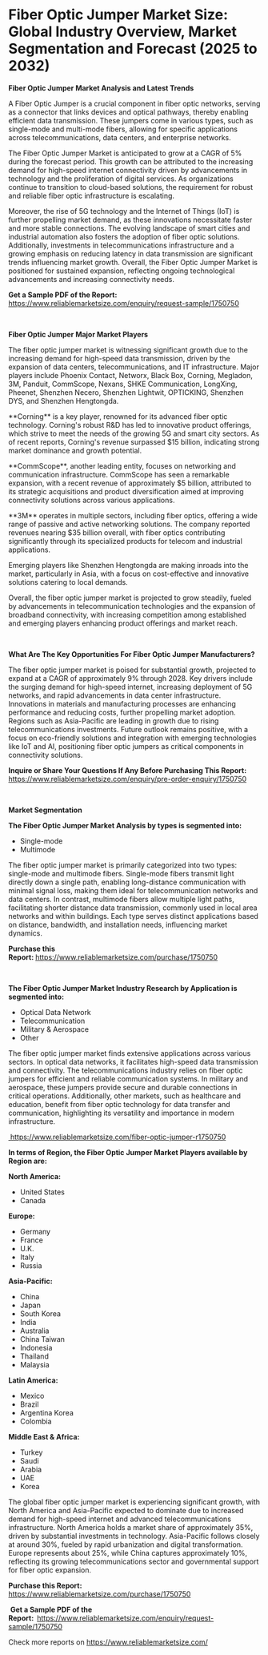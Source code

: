 <p><h1>Fiber Optic Jumper Market Size: Global Industry Overview, Market Segmentation and Forecast (2025 to 2032)</h1></p><p><strong>Fiber Optic Jumper Market Analysis and Latest Trends</strong></p>
<p><p>A Fiber Optic Jumper is a crucial component in fiber optic networks, serving as a connector that links devices and optical pathways, thereby enabling efficient data transmission. These jumpers come in various types, such as single-mode and multi-mode fibers, allowing for specific applications across telecommunications, data centers, and enterprise networks.</p><p>The Fiber Optic Jumper Market is anticipated to grow at a CAGR of 5% during the forecast period. This growth can be attributed to the increasing demand for high-speed internet connectivity driven by advancements in technology and the proliferation of digital services. As organizations continue to transition to cloud-based solutions, the requirement for robust and reliable fiber optic infrastructure is escalating.</p><p>Moreover, the rise of 5G technology and the Internet of Things (IoT) is further propelling market demand, as these innovations necessitate faster and more stable connections. The evolving landscape of smart cities and industrial automation also fosters the adoption of fiber optic solutions. Additionally, investments in telecommunications infrastructure and a growing emphasis on reducing latency in data transmission are significant trends influencing market growth. Overall, the Fiber Optic Jumper Market is positioned for sustained expansion, reflecting ongoing technological advancements and increasing connectivity needs.</p></p>
<p><strong>Get a Sample PDF of the Report:&nbsp;</strong> <a href="https://www.reliablemarketsize.com/enquiry/request-sample/1750750?utm_campaign=2628&utm_medium=2&utm_source=Github&utm_content=ia&utm_term=06042025&utm_id=fiber-optic-jumper">https://www.reliablemarketsize.com/enquiry/request-sample/1750750</a></p>
<p>&nbsp;</p>
<p><strong>Fiber Optic Jumper Major Market Players</strong></p>
<p><p>The fiber optic jumper market is witnessing significant growth due to the increasing demand for high-speed data transmission, driven by the expansion of data centers, telecommunications, and IT infrastructure. Major players include Phoenix Contact, Networx, Black Box, Corning, Megladon, 3M, Panduit, CommScope, Nexans, SHKE Communication, LongXing, Pheenet, Shenzhen Necero, Shenzhen Lightwit, OPTICKING, Shenzhen DYS, and Shenzhen Hengtongda.</p><p>**Corning** is a key player, renowned for its advanced fiber optic technology. Corning's robust R&D has led to innovative product offerings, which strive to meet the needs of the growing 5G and smart city sectors. As of recent reports, Corning's revenue surpassed $15 billion, indicating strong market dominance and growth potential.</p><p>**CommScope**, another leading entity, focuses on networking and communication infrastructure. CommScope has seen a remarkable expansion, with a recent revenue of approximately $5 billion, attributed to its strategic acquisitions and product diversification aimed at improving connectivity solutions across various applications.</p><p>**3M** operates in multiple sectors, including fiber optics, offering a wide range of passive and active networking solutions. The company reported revenues nearing $35 billion overall, with fiber optics contributing significantly through its specialized products for telecom and industrial applications.</p><p>Emerging players like Shenzhen Hengtongda are making inroads into the market, particularly in Asia, with a focus on cost-effective and innovative solutions catering to local demands.</p><p>Overall, the fiber optic jumper market is projected to grow steadily, fueled by advancements in telecommunication technologies and the expansion of broadband connectivity, with increasing competition among established and emerging players enhancing product offerings and market reach.</p></p>
<p>&nbsp;</p>
<p><strong>What Are The Key Opportunities For Fiber Optic Jumper Manufacturers?</strong></p>
<p><p>The fiber optic jumper market is poised for substantial growth, projected to expand at a CAGR of approximately 9% through 2028. Key drivers include the surging demand for high-speed internet, increasing deployment of 5G networks, and rapid advancements in data center infrastructure. Innovations in materials and manufacturing processes are enhancing performance and reducing costs, further propelling market adoption. Regions such as Asia-Pacific are leading in growth due to rising telecommunications investments. Future outlook remains positive, with a focus on eco-friendly solutions and integration with emerging technologies like IoT and AI, positioning fiber optic jumpers as critical components in connectivity solutions.</p></p>
<p><strong>Inquire or Share Your Questions If Any Before Purchasing This Report:</strong> <a href="https://www.reliablemarketsize.com/enquiry/pre-order-enquiry/1750750?utm_campaign=2628&utm_medium=2&utm_source=Github&utm_content=ia&utm_term=06042025&utm_id=fiber-optic-jumper">https://www.reliablemarketsize.com/enquiry/pre-order-enquiry/1750750</a></p>
<p>&nbsp;</p>
<p><strong>Market Segmentation</strong></p>
<p><strong>The Fiber Optic Jumper Market Analysis by types is segmented into:</strong></p>
<p><ul><li>Single-mode</li><li>Multimode</li></ul></p>
<p><p>The fiber optic jumper market is primarily categorized into two types: single-mode and multimode fibers. Single-mode fibers transmit light directly down a single path, enabling long-distance communication with minimal signal loss, making them ideal for telecommunication networks and data centers. In contrast, multimode fibers allow multiple light paths, facilitating shorter distance data transmission, commonly used in local area networks and within buildings. Each type serves distinct applications based on distance, bandwidth, and installation needs, influencing market dynamics.</p></p>
<p><strong>Purchase this Report:&nbsp;</strong><a href="https://www.reliablemarketsize.com/purchase/1750750?utm_campaign=2628&utm_medium=2&utm_source=Github&utm_content=ia&utm_term=06042025&utm_id=fiber-optic-jumper">https://www.reliablemarketsize.com/purchase/1750750</a></p>
<p>&nbsp;</p>
<p><strong>The Fiber Optic Jumper Market Industry Research by Application is segmented into:</strong></p>
<p><ul><li>Optical Data Network</li><li>Telecommunication</li><li>Military & Aerospace</li><li>Other</li></ul></p>
<p><p>The fiber optic jumper market finds extensive applications across various sectors. In optical data networks, it facilitates high-speed data transmission and connectivity. The telecommunications industry relies on fiber optic jumpers for efficient and reliable communication systems. In military and aerospace, these jumpers provide secure and durable connections in critical operations. Additionally, other markets, such as healthcare and education, benefit from fiber optic technology for data transfer and communication, highlighting its versatility and importance in modern infrastructure.</p></p>
<p><a href="https://www.reliablemarketsize.com/fiber-optic-jumper-r1750750?utm_campaign=2628&utm_medium=2&utm_source=Github&utm_content=ia&utm_term=06042025&utm_id=fiber-optic-jumper">&nbsp;https://www.reliablemarketsize.com/fiber-optic-jumper-r1750750</a></p>
<p><strong>In terms of Region, the Fiber Optic Jumper Market Players available by Region are:</strong></p>
<p>
    <p> <strong> North America: </strong>
        <ul>
            <li>United States</li>
            <li>Canada</li>
        </ul>
        </p> 
    <p> <strong> Europe: </strong>
        <ul>
            <li>Germany</li>
            <li>France</li>
            <li>U.K.</li>
            <li>Italy</li>
            <li>Russia</li>
        </ul>
        </p> 
    <p> <strong> Asia-Pacific: </strong>
        <ul>
            <li>China</li>
            <li>Japan</li>
            <li>South Korea</li>
            <li>India</li>
            <li>Australia</li>
            <li>China Taiwan</li>
            <li>Indonesia</li>
            <li>Thailand</li>
            <li>Malaysia</li>
        </ul>
        </p> 
    <p> <strong> Latin America: </strong>
        <ul>
            <li>Mexico</li>
            <li>Brazil</li>
            <li>Argentina Korea</li>
            <li>Colombia</li>
        </ul>
        </p> 
    <p> <strong> Middle East & Africa: </strong>
        <ul>
            <li>Turkey</li>
            <li>Saudi</li>
            <li>Arabia</li>
            <li>UAE</li>
            <li>Korea</li>
        </ul>
    </p>
    </p>
<p><p>The global fiber optic jumper market is experiencing significant growth, with North America and Asia-Pacific expected to dominate due to increased demand for high-speed internet and advanced telecommunications infrastructure. North America holds a market share of approximately 35%, driven by substantial investments in technology. Asia-Pacific follows closely at around 30%, fueled by rapid urbanization and digital transformation. Europe represents about 25%, while China captures approximately 10%, reflecting its growing telecommunications sector and governmental support for fiber optic expansion.</p></p>
<p><strong>Purchase this Report: </strong><a href="https://www.reliablemarketsize.com/purchase/1750750?utm_campaign=2628&utm_medium=2&utm_source=Github&utm_content=ia&utm_term=06042025&utm_id=fiber-optic-jumper">https://www.reliablemarketsize.com/purchase/1750750</a></p>
<p>&nbsp;<strong>Get a Sample PDF of the Report:&nbsp;&nbsp;</strong><a href="https://www.reliablemarketsize.com/enquiry/request-sample/1750750?utm_campaign=2628&utm_medium=2&utm_source=Github&utm_content=ia&utm_term=06042025&utm_id=fiber-optic-jumper">https://www.reliablemarketsize.com/enquiry/request-sample/1750750</a></p>
<p><strong></strong></p>
<p>Check more reports on <a href="https://www.reliablemarketsize.com/?utm_campaign=2628&utm_medium=2&utm_source=Github&utm_content=ia&utm_term=06042025&utm_id=fiber-optic-jumper">https://www.reliablemarketsize.com/</a></p>